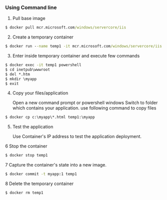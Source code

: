 ### Using Command line 

1. Pull base image
```cmd
$ docker pull mcr.microsoft.com/windows/servercore/iis
```

2. Create a temporary container
```cmd
$ docker run --name temp1 -it mcr.microsoft.com/windows/servercore/iis powershell
```

3. Enter inside temporary container and execute few commands

```cmd
$ docker exec -it temp1 powershell
$ cd inetpub\wwwroot
$ del *.htm
$ mkdir \myapp
$ exit
```
    
4. Copy your files/application

    Open a new command prompt or powershell windows
    Switch to folder which contains your application. use following command to copy files

```cmd
$ docker cp c:\myapp\*.html temp1:\myapp
```

5. Test the application

    Use Container's IP address to test the application deployment.

6   Stop the container

```cmd
$ docker stop temp1
 ```

7  Capture the container's state into a new image.

```cmd
$ docker commit -t myapp:1 temp1
```

8  Delete the temporary container

```cmd
$ docker rm temp1
```

